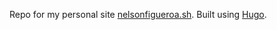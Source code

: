 Repo for my personal site [nelsonfigueroa.sh](https://nelsonfigueroa.sh). Built using [Hugo](https://gohugo.io).